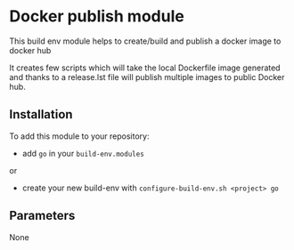 # Docker publish module

This build env module helps to create/build and publish a docker image to docker hub

It creates few scripts which will take the local Dockerfile image generated and
thanks to a release.lst file will publish multiple images to public Docker hub.

## Installation

To add this module to your repository:

- add `go` in your `build-env.modules`

or

- create your new build-env with
  `configure-build-env.sh <project> go`

## Parameters

None